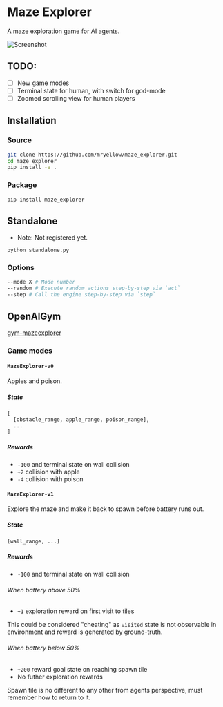 # Maze Explorer

A maze exploration game for AI agents.

![Screenshot](https://raw.githubusercontent.com/mryellow/maze_explorer/master/assets/screen_002.jpg)

## TODO:

* [ ] New game modes
* [ ] Terminal state for human, with switch for god-mode
* [ ] Zoomed scrolling view for human players

## Installation

### Source

```bash
git clone https://github.com/mryellow/maze_explorer.git
cd maze_explorer
pip install -e .
```

### Package

```bash
pip install maze_explorer
```

## Standalone

* Note: Not registered yet.

`python standalone.py`

### Options

```bash
--mode X # Mode number
--random # Execute random actions step-by-step via `act`
--step # Call the engine step-by-step via `step`
```


## OpenAIGym

[gym-mazeexplorer](https://github.com/mryellow/gym-mazeexplorer)

### Game modes

#### `MazeExplorer-v0`

Apples and poison.

##### State

```
[
  [obstacle_range, apple_range, poison_range],
  ...
]
```

##### Rewards

* `-100` and terminal state on wall collision
* `+2` collision with apple
* `-4` collision with poison

#### `MazeExplorer-v1`

Explore the maze and make it back to spawn before battery runs out.

##### State

```
[wall_range, ...]
```

##### Rewards

* `-100` and terminal state on wall collision

###### When battery above 50%

* `+1` exploration reward on first visit to tiles

This could be considered "cheating" as `visited` state is not observable in environment and reward is generated by ground-truth.

###### When battery below 50%

* `+200` reward goal state on reaching spawn tile
* No futher exploration rewards

Spawn tile is no different to any other from agents perspective, must remember how to return to it.
